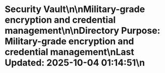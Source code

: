# Security Vault\n\nMilitary-grade encryption and credential management\n\n**Directory Purpose:** Military-grade encryption and credential management\n**Last Updated:** 2025-10-04 01:14:51\n